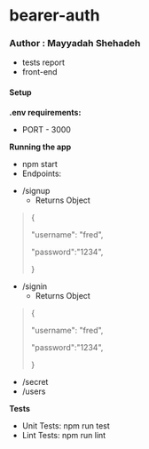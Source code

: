 # bearer-auth

### Author : Mayyadah Shehadeh

- tests report
- front-end

#### Setup
**.env requirements:**

  * PORT - 3000

**Running the app**
  * npm start
  * Endpoints: 

   - /signup
      * Returns Object

>{
>
>"username": "fred",
>
>"password":"1234",
>
>}

   - /signin
      * Returns Object

>{
>
>"username": "fred",
>
>"password":"1234",
>
>}


  - /secret
  - /users


**Tests**

- Unit Tests: npm run test
- Lint Tests: npm run lint

